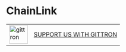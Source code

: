 # ChainLink
<table border="0"><tr>  <td><a href="https://gittron.me/bots/0x3ec06b23116f5bd1d33a5964cd6ab191"><img src="https://s3.amazonaws.com/od-flat-svg/0x3ec06b23116f5bd1d33a5964cd6ab191.png" alt="gittron" width="50"/></a></td><td><a href="https://gittron.me/bots/0x3ec06b23116f5bd1d33a5964cd6ab191">SUPPORT US WITH GITTRON</a></td></tr></table>
